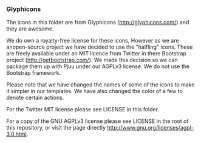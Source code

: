 ### Glyphicons

The icons in this folder are from Glyphicons (http://glyphicons.com/) and they are awesome.

We do own a royalty-free license for these icons, However as we are anopen-source project we have decided to use the "halfling" icons. These are freely available under an MIT licence from Twitter in there Bootstrap project (http://getbootstrap.com/). We made this decision so we can package them up with Pjuu under our AGPLv3 license. We do not use the Bootstrap framework.

Please note that we have changed the names of some of the icons to make it simpler in our templates. We have also changed the color of a few to denote certain actions.

For the Twitter MIT license please see LICENSE in this folder.

For a copy of the GNU AGPLv3 license please see LICENSE in the root of this repository, or visit the page directly http://www.gnu.org/licenses/agpl-3.0.html.